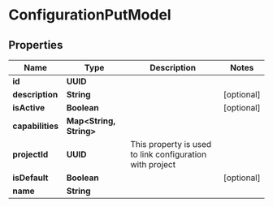

# ConfigurationPutModel


## Properties

| Name | Type | Description | Notes |
|------------ | ------------- | ------------- | -------------|
|**id** | **UUID** |  |  |
|**description** | **String** |  |  [optional] |
|**isActive** | **Boolean** |  |  [optional] |
|**capabilities** | **Map&lt;String, String&gt;** |  |  |
|**projectId** | **UUID** | This property is used to link configuration with project |  |
|**isDefault** | **Boolean** |  |  [optional] |
|**name** | **String** |  |  |




